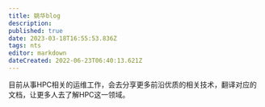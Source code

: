 ```yaml
---
title: 姚华blog
description: 
published: true
date: 2023-03-18T16:55:53.836Z
tags: nts
editor: markdown
dateCreated: 2022-06-23T06:40:13.621Z
---
```


目前从事HPC相关的运维工作，会去分享更多前沿优质的相关技术，翻译对应的文档，让更多人去了解HPC这一领域。